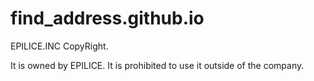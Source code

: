 # find_address.github.io


EPILICE.INC CopyRight.

It is owned by EPILICE. It is prohibited to use it outside of the company.
